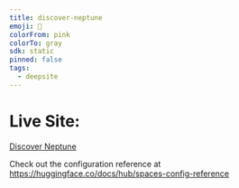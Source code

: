 ```yaml
---
title: discover-neptune
emoji: 🐳
colorFrom: pink
colorTo: gray
sdk: static
pinned: false
tags:
  - deepsite
---
```


# Live Site:
[Discover Neptune](http://127.0.0.1:5501/semi-accessible/index.html)

Check out the configuration reference at https://huggingface.co/docs/hub/spaces-config-reference
